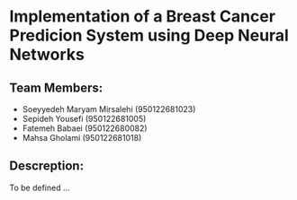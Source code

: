 # Implementation of a Breast Cancer Predicion System using Deep Neural Networks

## Team Members:
- Soeyyedeh Maryam Mirsalehi (950122681023)
- Sepideh Yousefi (950122681005)
- Fatemeh Babaei (950122680082)
- Mahsa Gholami (950122681018)

## Descreption:
To be defined ...

